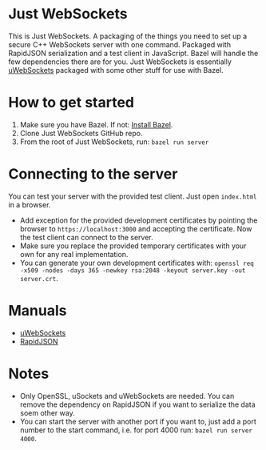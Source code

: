 <!--
  Title: Just WebSockets
  Description: A packaging of the things you need to set up a secure C++ WebSockets server with one command. Essentially a bazel version of uWebSockets. Tags: bazel uwebsockets usockets rapidjson openssl
  Author: Göran Syberg Falguera
  -->

# Just WebSockets
This is Just WebSockets. A packaging of the things you need to set up a secure C++ WebSockets server with one command. Packaged with RapidJSON serialization and a test client in JavaScript. Bazel will handle the few dependencies there are for you. Just WebSockets is essentially [uWebSockets](https://github.com/uNetworking/uWebSockets) packaged with some other stuff for use with Bazel.

# How to get started
1. Make sure you have Bazel. If not: [Install Bazel](https://docs.bazel.build/versions/4.2.2/install.html).
2. Clone Just WebSockets GitHub repo.
3. From the root of Just WebSockets, run: `bazel run server`

# Connecting to the server
You can test your server with the provided test client. Just open `index.html` in a browser.
- Add exception for the provided development certificates by pointing the browser to `https://localhost:3000` and accepting the certificate. Now the test client can connect to the server.
- Make sure you replace the provided temporary certificates with your own for any real implementation.
- You can generate your own development certificates with: `openssl req -x509 -nodes -days 365 -newkey rsa:2048 -keyout server.key -out server.crt`.

# Manuals
- [uWebSockets](https://github.com/uNetworking/uWebSockets/blob/master/misc/READMORE.md)
- [RapidJSON](https://rapidjson.org/) 

# Notes
- Only OpenSSL, uSockets and uWebSockets are needed. You can remove the dependency on RapidJSON if you want to serialize the data soem other way.
- You can start the server with another port if you want to, just add a port number to the start command, i.e. for port 4000 run: `bazel run server 4000`.
